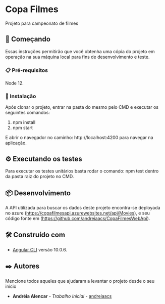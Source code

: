 # Copa Filmes

Projeto para campeonato de filmes

## 🚀 Começando

Essas instruções permitirão que você obtenha uma cópia do projeto em operação na sua máquina local para fins de desenvolvimento e teste.

### 📋 Pré-requisitos

Node 12.

### 🔧 Instalação

Após clonar o projeto, entrar na pasta do mesmo pelo CMD e executar os seguintes comandos:

1. npm install
2. npm start

E abrir o navegador no caminho: http://localhost:4200 para navegar na aplicação.

## ⚙️ Executando os testes

Para executar os testes unitários basta rodar o comando: npm test dentro da pasta raiz do projeto no CMD.

## 📦 Desenvolvimento

A API utilizada para buscar os dados deste projeto encontra-se deployada no azure (https://copafilmesapi.azurewebsites.net/api/Movies),
e seu código fonte em (https://github.com/andreiaacs/CopaFilmesWebApi).

## 🛠️ Construído com

* [Angular CLI](https://github.com/angular/angular-cli) versão 10.0.6.

## ✒️ Autores

Mencione todos aqueles que ajudaram a levantar o projeto desde o seu início

* **Andréia Alencar** - *Trabalho Inicial* - [andreiaacs](https://github.com/andreiaacs)







